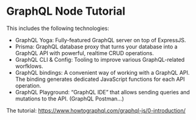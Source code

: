 # GraphQL Node Tutorial

This includes the following technologies:
- GraphQL Yoga: Fully-featured GraphQL server on top of ExpressJS.
- Prisma: GraphQL database proxy that turns your database into a GraphQL API with powerful, realtime CRUD operations.
- GraphQL CLI & Config: Tooling to improve various GraphQL-related worfklows.
- GraphQL bindings: A convenient way of working with a GraphQL API. The binding generates dedicated JavaScript functions for each API operation.
- GraphQL Playground: “GraphQL IDE” that allows sending queries and mutations to the API. (GraphQL Postman...)

The tutorial: https://www.howtographql.com/graphql-js/0-introduction/